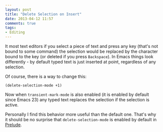 ```yaml
---
layout: post
title: "Delete Selection on Insert"
date: 2013-04-12 11:57
comments: true
tags:
- Editing
---
```


It most text editors if you select a piece of text and press any
key (that's not bound to some command) the selection would be replaced
by the character bound to the key (or deleted if you press
`Backspace`).  In Emacs things look differently - by default typed
text is just inserted at point, regardless of any selection.

Of course, there is a way to change this:

``` elisp
(delete-selection-mode +1)
```

Now when `transient-mark-mode` is also enabled (it is enabled by
default since Emacs 23) any typed text replaces the selection if the
selection is active.

Personally I find this behavior more useful than the default
one. That's why it should be no surprise that `delete-selection-mode`
is enabled by default in
[Prelude](https://github.com/bbatsov/prelude).
